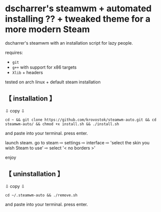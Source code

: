 
# dscharrer's steamwm + automated installing ?? + tweaked theme for a more modern Steam

dscharrer's steamwm with an installation script for lazy people.

requires:
- `git`
- `g++` with support for x86 targets
- `Xlib` + headers

tested on arch linux + default steam installation

## 【 installation 】

⇩ copy ⇩
```
cd ~ && git clone https://github.com/krovostok/steamwm-auto.git && cd steamwm-auto/ && chmod +x install.sh && ./install.sh
```
and paste into your terminal. press enter.

launch steam. go to steam ⇨ settings ⇨ interface ⇨ 'select the skin you wish Steam to use' ⇨ select '< no borders >'

enjoy

## 【 uninstallation 】

⇩ copy ⇩
```
cd ~/.steamwm-auto && ./remove.sh
```
and paste into your terminal. press enter.
